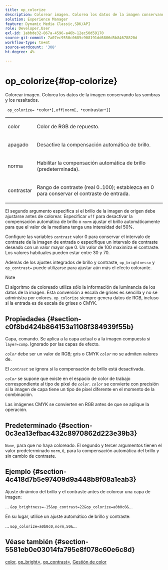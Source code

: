 ```yaml
---
title: op_colorize
description: Colorear imagen. Colorea los datos de la imagen conservando las sombras y los resaltados.
solution: Experience Manager
feature: Dynamic Media Classic,SDK/API
role: Developer,User
exl-id: 1abbde32-867a-4596-a46b-12ec50d59170
source-git-commit: 7a07ec9550c0685c908191dd6806d5b84678820d
workflow-type: tm+mt
source-wordcount: '308'
ht-degree: 4%

---
```


# op_colorize{#op-colorize}

Colorear imagen. Colorea los datos de la imagen conservando las sombras y los resaltados.

` op_colorize= *`color`*[,off|norm[, *`contrastar`*]]`

<table id="simpletable_768D6CDF3F734E7F89DC7AB2EAAC0C77"> 
 <tr class="strow"> 
  <td class="stentry"> <p> <span class="varname"> color </span> </p> </td> 
  <td class="stentry"> <p>Color de RGB de repuesto. </p> </td> 
 </tr> 
 <tr class="strow"> 
  <td class="stentry"> <p> <span class="codeph"> apagado </span> </p> </td> 
  <td class="stentry"> <p>Desactive la compensación automática de brillo. </p> </td> 
 </tr> 
 <tr class="strow"> 
  <td class="stentry"> <p> <span class="codeph"> norma </span> </p> </td> 
  <td class="stentry"> <p>Habilitar la compensación automática de brillo (predeterminada). </p> </td> 
 </tr> 
 <tr class="strow"> 
  <td class="stentry"> <p> <span class="varname"> contrastar </span> </p> </td> 
  <td class="stentry"> <p>Rango de contraste (real 0..100); establezca en 0 para conservar el contraste de entrada. </p> </td> 
 </tr> 
</table>

El segundo argumento especifica si el brillo de la imagen de origen debe ajustarse antes de colorear. Especificar `off` para desactivar la compensación automática de brillo o `norm` ajustar el brillo automáticamente para que el valor de la mediana tenga una intensidad del 50%.

Configure las variables *`contrast`* valor 0 para conservar el intervalo de contraste de la imagen de entrada o especifique un intervalo de contraste deseado con un valor mayor que 0. Un valor de 100 maximiza el contraste. Los valores habituales pueden estar entre 30 y 70.

Además de los ajustes integrados de brillo y contraste, `op_brightness=` y `op_contrast=` puede utilizarse para ajustar aún más el efecto colorante.

>[!NOTE]
>
>El algoritmo de coloreado utiliza sólo la información de luminancia de los datos de la imagen. Esta conversión a escala de grises es sencilla y no se administra por colores. `op_colorize` siempre genera datos de RGB, incluso si la entrada es de escala de grises o CMYK.

## Propiedades {#section-c0f8bd424b864153a1108f384939f55b}

Capa, comando. Se aplica a la capa actual o a la imagen compuesta si `layer=comp`. Ignorado por las capas de efecto.

*`color`* debe ser un valor de RGB; gris o CMYK *`color`* no se admiten valores de.

El *`contrast`* se ignora si la compensación de brillo está desactivada.

*`color`* se supone que existe en el espacio de color de trabajo correspondiente al tipo de píxel de *`color`*. *`color`* se convierte con precisión si la imagen de capa tiene un tipo de píxel diferente en el momento de la combinación.

Las imágenes CMYK se convierten en RGB antes de que se aplique la operación.

## Predeterminado {#section-0c3ea13efbac432c8970862d223e39b3}

`None`, para que no haya coloreado. El segundo y tercer argumentos tienen el valor predeterminado `norm,0`, para la compensación automática del brillo y sin cambio de contraste.

## Ejemplo {#section-4c418d7b5e97409d9a448b8f08a1eab3}

Ajuste dinámico del brillo y el contraste antes de colorear una capa de imagen:

… `&op_brightness=-15&op_contrast=22&op_colorize=a0b0c0&`…

En su lugar, utilice un ajuste automático de brillo y contraste:

… `&op_colorize=a0b0c0,norm,50&`…

## Véase también {#section-5581eb0e03014fa795e8f078c60e6c8d}

[color](/help/aem-is-ir-api/is-api/http-ref/image-serving-api-ref/c-http-protocol-reference/c-data-types/r-is-http-color.md), [op_bright=](../../../../../is-api/http-ref/image-serving-api-ref/c-http-protocol-reference/c-command-reference/r-op-brightness.md#reference-edf79dc41ae5411c80bec3ee3731c58a), [op_contrast=](../../../../../is-api/http-ref/image-serving-api-ref/c-http-protocol-reference/c-command-reference/r-op-contrast.md#reference-b26dfa9869fd43bebea0fbb8e9fe743d), [Gestión de color](../../../../../is-api/http-ref/image-serving-api-ref/c-http-protocol-reference/c-syntax-and-features/r-color-management.md#reference-c7e4a72d589145189f7e4bcb6b4544d7)

